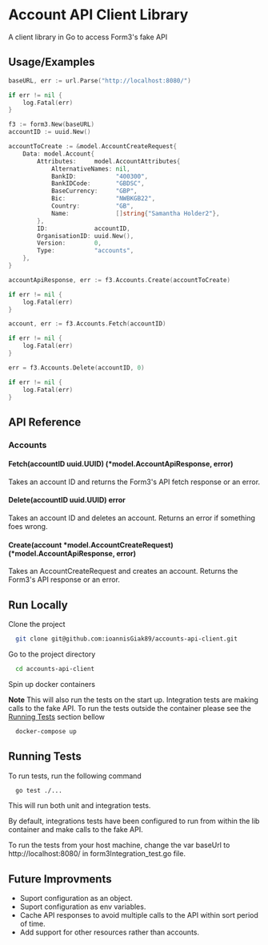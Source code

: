 
# Account API Client Library

A client library in Go to access Form3's fake API



## Usage/Examples

```go
baseURL, err := url.Parse("http://localhost:8080/")

if err != nil {
    log.Fatal(err)
}

f3 := form3.New(baseURL)
accountID := uuid.New()

accountToCreate := &model.AccountCreateRequest{
    Data: model.Account{
        Attributes:     model.AccountAttributes{
            AlternativeNames: nil,
            BankID:           "400300",
            BankIDCode:       "GBDSC",
            BaseCurrency:     "GBP",
            Bic:              "NWBKGB22",
            Country:          "GB",
            Name:             []string{"Samantha Holder2"},
        },
        ID:             accountID,
        OrganisationID: uuid.New(),
        Version:        0,
        Type:           "accounts",
    },
}

accountApiResponse, err := f3.Accounts.Create(accountToCreate)

if err != nil {
    log.Fatal(err)
}

account, err := f3.Accounts.Fetch(accountID)

if err != nil {
    log.Fatal(err)
}

err = f3.Accounts.Delete(accountID, 0)

if err != nil {
    log.Fatal(err)
}
```

  
## API Reference

### Accounts

#### Fetch(accountID uuid.UUID) (*model.AccountApiResponse, error)

Takes an account ID and returns the Form3's API fetch response or an error.

#### Delete(accountID uuid.UUID) error

Takes an account ID and deletes an account. Returns an error if something foes wrong.

#### Create(account *model.AccountCreateRequest) (*model.AccountApiResponse, error)

Takes an AccountCreateRequest and creates an account. Returns the Form3's API response or an error.


  
## Run Locally

Clone the project

```bash
  git clone git@github.com:ioannisGiak89/accounts-api-client.git
```

Go to the project directory

```bash
  cd accounts-api-client
```

Spin up docker containers

**Note** This will also run the tests on the start up. Integration tests are making calls to the fake API. To run the tests outside the container please see the [Running Tests](#Running-Tests) section bellow

```bash
  docker-compose up
```


  
## Running Tests

To run tests, run the following command

```bash
  go test ./...
```

This will run both unit and integration tests. 

By default, integrations tests have been configured to run from within the lib container and make calls to the fake API.

To run the tests from your host machine, change the var baseUrl to http://localhost:8080/ in form3Integration_test.go file.
## Future Improvments

* Suport configuration as an object.
* Suport configuration as env variables.
* Cache API responses to avoid multiple calls to the API within sort period of time.
* Add support for other resources rather than accounts.
